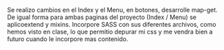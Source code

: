 Se realizo cambios en el Index y el Menu, en botones, desarrolle map-get.
De igual forma para ambas paginas del proyecto (Index / Menu) se aplicoextend y mixins.
Incorpore SASS con sus diferentes archivos, como hemos visto en clase, lo que permitio depurar mi css y me vendra bien a futuro cuando le incorpore mas contenido.